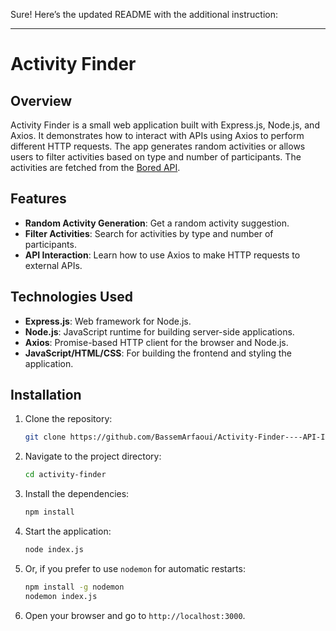 Sure! Here’s the updated README with the additional instruction:

---

# Activity Finder

## Overview

Activity Finder is a small web application built with Express.js, Node.js, and Axios. It demonstrates how to interact with APIs using Axios to perform different HTTP requests. The app generates random activities or allows users to filter activities based on type and number of participants. The activities are fetched from the [Bored API]([https://www.boredapi.com/](https://bored-api.appbrewery.com/)).

## Features

- **Random Activity Generation**: Get a random activity suggestion.
- **Filter Activities**: Search for activities by type and number of participants.
- **API Interaction**: Learn how to use Axios to make HTTP requests to external APIs.

## Technologies Used

- **Express.js**: Web framework for Node.js.
- **Node.js**: JavaScript runtime for building server-side applications.
- **Axios**: Promise-based HTTP client for the browser and Node.js.
- **JavaScript/HTML/CSS**: For building the frontend and styling the application.

## Installation

1. Clone the repository:
   ```bash
   git clone https://github.com/BassemArfaoui/Activity-Finder----API-Interaction-with-Axios.git
   ```

2. Navigate to the project directory:
   ```bash
   cd activity-finder
   ```

3. Install the dependencies:
   ```bash
   npm install
   ```

4. Start the application:
   ```bash
   node index.js
   ```

5. Or, if you prefer to use `nodemon` for automatic restarts:
   ```bash
   npm install -g nodemon
   nodemon index.js
   ```

6. Open your browser and go to `http://localhost:3000`.



